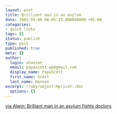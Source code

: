 ```yaml
---
layout: post
title: Brilliant man in an asylum
date: 2003-05-08 06:05:25.000000000 +02:00
categories:
- quick links
tags: []
status: publish
type: post
published: true
meta: {}
author:
  login: shanson
  email: papascott-wp@gmail.com
  display_name: PapaScott
  first_name: Scott
  last_name: Hanson
excerpt: !ruby/object:Hpricot::Doc
  options: {}
---
```

<p><a title="Isn't that how we all feel about this world?" href="http://ahawkins.org/comments.php?id=P1164_0_1_0">via Alwin: Brilliant man in an asylum fights doctors</a></p>
